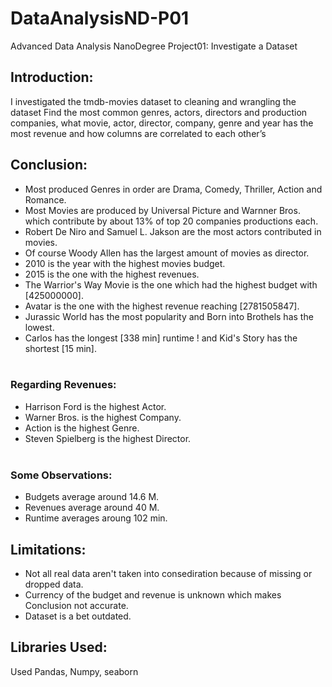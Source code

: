 # DataAnalysisND-P01
Advanced Data Analysis NanoDegree Project01: Investigate a Dataset

## Introduction:
I investigated the tmdb-movies dataset to cleaning and wrangling the dataset
Find the most common genres, actors, directors and production companies, what movie, actor, director, company, genre and year has the most revenue and how columns are correlated to each other’s


## Conclusion:
* Most produced Genres in order are Drama, Comedy, Thriller, Action and Romance.
* Most Movies are produced by Universal Picture and Warnner Bros. which contribute by about 13% of top 20 companies productions each.
* Robert De Niro and Samuel L. Jakson are the most actors contributed in movies.
* Of course Woody Allen has the largest amount of movies as director.
* 2010 is the year with the highest movies budget.
* 2015 is the one with the highest revenues.
* The Warrior's Way Movie is the one which had the highest budget with [425000000].
* Avatar is the one with the highest revenue reaching [2781505847].
* Jurassic World has the most popularity and Born into Brothels has the lowest.
* Carlos has the longest [338 min] runtime ! and Kid's Story has the shortest [15 min].
<br><br>

### Regarding Revenues:
* Harrison Ford is the highest Actor.
* Warner Bros. is the highest Company.
* Action is the highest Genre.
* Steven Spielberg is the highest Director.
<br><br>

### Some Observations:
* Budgets average around 14.6 M.
* Revenues average around 40 M.
* Runtime averages aroung 102 min.

## Limitations:
* Not all real data aren't taken into consediration because of missing or dropped data.
* Currency of the budget and revenue is unknown which makes Conclusion not accurate.
* Dataset is a bet outdated.

## Libraries Used:
Used Pandas, Numpy, seaborn
